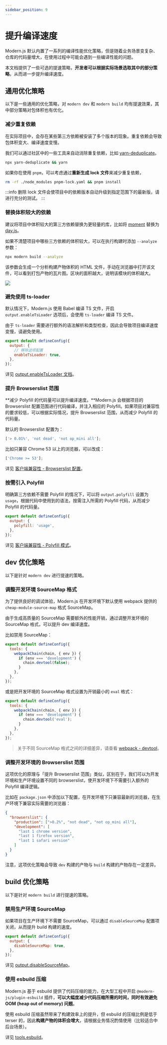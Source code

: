 ```yaml
---
sidebar_position: 9
---
```


# 提升编译速度

Modern.js 默认内置了一系列的编译性能优化策略，但是随着业务场景变复杂、仓库的代码量增大，在使用过程中可能会遇到一些编译性能的问题。

本文档提供了一些可选的提速策略，**开发者可以根据实际场景选取其中的部分策略**，从而进一步提升编译速度。

## 通用优化策略

以下是一些通用的优化策略，对 `modern dev` 和 `modern build` 均有提速效果，其中部分策略对包体积也有优化。

### 减少重复依赖

在实际项目中，会存在某些第三方依赖被安装了多个版本的现象。重复依赖会导致包体积变大、编译速度变慢。

我们可以通过社区中的一些工具来自动消除重复依赖，比如 [yarn-deduplicate](https://github.com/scinos/yarn-deduplicate)。

```bash
npx yarn-deduplicate && yarn
```

如果你在使用 `pnpm`，可以考虑通过**重新生成 lock 文件**来减少重复依赖，

```bash
rm -rf ./node_modules pnpm-lock.yaml && pnpm install
```

:::info
删除 lock 文件会使项目中的依赖版本自动升级到指定范围下的最新版，请进行充分的测试。
:::

### 替换体积较大的依赖

建议将项目中体积较大的第三方依赖替换为更轻量的库，比如将 [moment](https://momentjs.com/) 替换为 [day.js](https://day.js.org/)。

如果不清楚项目中哪些三方依赖的体积较大，可以在执行构建时添加 `--analyze` 参数：

```bash
npx modern build --analyze
```

该参数会生成一个分析构建产物体积的 HTML 文件，手动在浏览器中打开该文件，可以看到打包产物的瓦片图。区块的面积越大，说明该模块的体积越大。

<img src="https://lf3-static.bytednsdoc.com/obj/eden-cn/aphqeh7uhohpquloj/modern-js/mwa-build-analyze-8784f762c1ab0cb20935829d5f912c4c.png" />

### 避免使用 ts-loader

默认情况下，Modern.js 使用 Babel 编译 TS 文件，开启 `output.enableTsLoader` 选项后，会使用 `ts-loader` 编译 TS 文件。

由于 `ts-loader` 需要进行额外的语法解析和类型检查，因此会导致项目编译速度变慢，请避免使用。

```js title="modern.config.js"
export default defineConfig({
  output: {
    // 移除这项配置
    enableTsLoader: true,
  },
});
```

详见 [output.enableTsLoader 文档](/docs/apis/app/config/output/enable-ts-loader)。

### 提升 Browserslist 范围

**减少 Polyfill 的代码量可以提升编译速度。**Modern.js 会根据项目的 Browserslist 配置范围进行代码编译，并注入相应的 Polyfill。如果项目对兼容性的要求较低，可以根据实际情况，提升 Browserslist 范围，从而减少 Polyfill 的代码量。

默认的 Browserslist 配置为：

```js
['> 0.01%', 'not dead', 'not op_mini all'];
```

比如只兼容 Chrome 53 以上的浏览器，可以改成：

```js
['Chrome >= 53'];
```

详见 [客户端兼容性 - Browserslist 配置](/docs/guides/usages/compatibility#browserslist-配置)。

### 按需引入 Polyfill

明确第三方依赖不需要 Polyfill 的情况下，可以将 `output.polyfill` 设置为 `usage`，根据代码中使用到的语法，按需注入所需的 Polyfill 代码，从而减少 Polyfill 的代码量。

```js title="modern.config.js"
export default defineConfig({
  output: {
    polyfill: 'usage',
  },
});
```

详见 [客户端兼容性 - Polyfill 模式](/docs/guides/usages/compatibility#polyfill-模式)。

## dev 优化策略

以下是针对 `modern dev` 进行提速的策略。

### 调整开发环境 SourceMap 格式

为了提供良好的调试体验，Modern.js 在开发环境下默认使用 webpack 提供的 `cheap-module-source-map` 格式 SourceMap。

由于生成高质量的 SourceMap 需要额外的性能开销，通过调整开发环境的 SourceMap 格式，可以提升 dev 编译速度。

比如禁用 SourceMap：

```js title="modern.config.js"
export default defineConfig({
  tools: {
    webpackChain(chain, { env }) {
      if (env === 'development') {
        chain.devtool(false);
      }
    },
  },
});
```

或是把开发环境的 SourceMap 格式设置为开销最小的 `eval` 格式：

```js title="modern.config.js"
export default defineConfig({
  tools: {
    webpackChain(chain, { env }) {
      if (env === 'development') {
        chain.devtool('eval');
      }
    },
  },
});
```

> 关于不同 SourceMap 格式之间的详细差异，请查看 [webpack - devtool](https://webpack.js.org/configuration/devtool/)。

### 调整开发环境的 Browserslist 范围

这项优化的原理与「提升 Browserslist 范围」类似，区别在于，我们可以为开发环境和生产环境设置不同的 browserslist，使开发环境下不需要引入额外的 Polyfill 编译逻辑。

比如在 `package.json` 中添加以下配置，在开发环境下只兼容最新的浏览器，在生产环境下兼容实际需要的浏览器：

```json
{
  "browserslist": {
    "production": [">0.2%", "not dead", "not op_mini all"],
    "development": [
      "last 1 chrome version",
      "last 1 firefox version",
      "last 1 safari version"
    ]
  }
}
```

注意，这项优化策略会导致 `dev` 构建的产物与 `build` 构建的产物存在一定差异。

## build 优化策略

以下是针对 `modern build` 进行提速的策略。

### 禁用生产环境 SourceMap

如果项目在生产环境下不需要 SourceMap，可以通过 `disableSourceMap` 配置项关闭，从而提升 build 构建的速度。

```js title="modern.config.js"
export default defineConfig({
  output: {
    disableSourceMap: true,
  },
});
```

详见 [output.disableSourceMap](/docs/apis/app/config/output/disable-source-map)。

### 使用 esbuild 压缩

Modern.js 基于 esbuild 提供了代码压缩的能力，在大型工程中开启 `@modern-js/plugin-esbuild` 插件，**可以大幅度减少代码压缩所需的时间，同时有效避免 OOM (heap out of memory) 问题**。

使用 esbuild 压缩虽然带来了构建效率上的提升，但 esbuild 的压缩比例是低于 terser 的，因此**构建产物的体积会增大**，请根据业务情况酌情使用（比较适合中后台场景）。

详见 [tools.esbuild](/docs/apis/app/config/tools/esbuild)。
